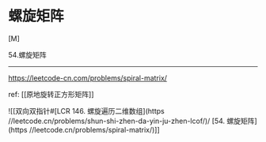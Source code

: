 # 螺旋矩阵

[M]

54.螺旋矩阵

---

https://leetcode-cn.com/problems/spiral-matrix/

ref: [[原地旋转正方形矩阵]]

![[双向双指针#[LCR 146. 螺旋遍历二维数组](https //leetcode.cn/problems/shun-shi-zhen-da-yin-ju-zhen-lcof/)/ [54. 螺旋矩阵](https //leetcode.cn/problems/spiral-matrix/)]]